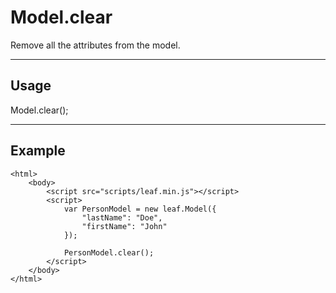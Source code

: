 # Model.clear

Remove all the attributes from the model.

----------------------------------------------------------------------

## Usage

Model.clear();

----------------------------------------------------------------------

## Example

	<html>	
		<body>
			<script src="scripts/leaf.min.js"></script>
			<script>	
				var PersonModel = new leaf.Model({
					"lastName": "Doe",
					"firstName": "John"
				});

				PersonModel.clear();
			</script>
		</body>
	</html>	